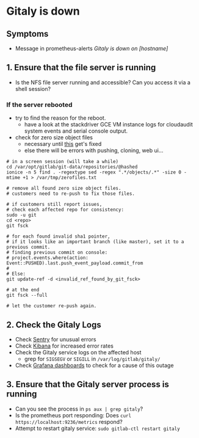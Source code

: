 # Gitaly is down

## Symptoms

* Message in prometheus-alerts _Gitaly is down on [hostname]_

## 1. Ensure that the file server is running

* Is the NFS file server running and accessible? Can you access it via a shell session?

### If the server rebooted

* try to find the reason for the reboot.
  * have a look at the stackdriver GCE VM instance logs for cloudaudit system events and serial console output.
* check for zero size object files
  * necessary until [this](https://gitlab.com/gitlab-com/gl-infra/reliability/-/issues/7851) get's fixed
  * else there will be errors with pushing, cloning, web ui...

```
# in a screen session (will take a while)
cd /var/opt/gitlab/git-data/repositories/@hashed
ionice -n 5 find . -regextype sed -regex ".*/objects/.*" -size 0 -mtime +1 > /var/tmp/zerofiles.txt

# remove all found zero size object files.
# customers need to re-push to fix those files.

# if customers still report issues,
# check each affected repo for consistency:
sudo -u git
cd <repo>
git fsck

# for each found invalid sha1 pointer,
# if it looks like an important branch (like master), set it to a previous commit.
# finding previous commit on console:
# project.events.where(action: Event::PUSHED).last.push_event_payload.commit_from
#
# Else:
git update-ref -d <invalid_ref_found_by_git_fsck>

# at the end
git fsck --full

# let the customer re-push again.
```

## 2. Check the Gitaly Logs

* Check [Sentry](https://sentry.gitlab.net/gitlab/gitaly-production/) for unusual errors
* Check [Kibana](https://log.gprd.gitlab.net/goto/4f0bd7f08b264e7de970bb0cc9530f9d) for increased error rates
* Check the Gitaly service logs on the affected host
  * grep for `SIGSEGV` or `SIGILL` in `/var/log/gitlab/gitaly/`
* Check [Grafana dashboards](https://dashboards.gitlab.net/dashboard/db/gitaly-nfs-metrics-per-host?orgId=1) to check for a cause of this outage

## 3. Ensure that the Gitaly server process is running

* Can you see the process in `ps aux | grep gitaly`?
* Is the prometheus port responding: Does `curl https://localhost:9236/metrics` respond?
* Attempt to restart gitaly service: `sudo gitlab-ctl restart gitaly`
